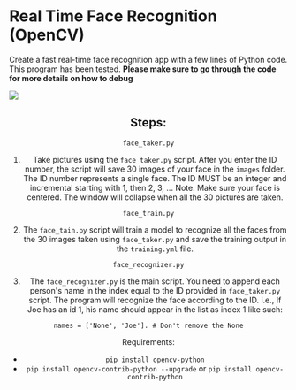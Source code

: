 # Real Time Face Recognition (OpenCV)

Create a fast real-time face recognition app with a few lines of Python code. This program has been tested. **Please make sure to go through the code for more details on how to debug**

<img src = 'https://github.com/medsriha/Real-Time-Face-Recognition/blob/master/gif.gif?raw=true'><center>

## Steps:

`face_taker.py`
1) Take pictures using the `face_taker.py` script. After you enter the ID number, the script will save 30 images of your face in the `images` folder. The ID number represents a single face. The ID MUST be an integer and incremental starting with 1, then 2, 3, ...
Note: Make sure your face is centered. The window will collapse when all the 30 pictures are taken.


`face_train.py`

2) The `face_tain.py` script will train a model to recognize all the faces from the 30 images taken using `face_taker.py` and save the training output in the `training.yml` file.


`face_recognizer.py`

3) The `face_recognizer.py` is the main script. You need to append each person's name in the index equal to the ID provided in `face_taker.py` script. The program will recognize the face according to the ID. i.e., If Joe has an id 1, his name should appear in the list as index 1 like such:

`names = ['None', 'Joe']. # Don't remove the None`

Requirements:

- `pip install opencv-python`
- `pip install opencv-contrib-python --upgrade` or `pip install opencv-contrib-python`
